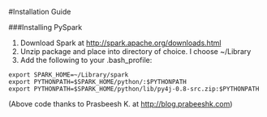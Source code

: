 #Installation Guide

###Installing PySpark
1. Download Spark at http://spark.apache.org/downloads.html
2. Unzip package and place into directory of choice. I choose ~/Library
3. Add the following to your .bash_profile:
```
export SPARK_HOME=~/Library/spark
export PYTHONPATH=$SPARK_HOME/python/:$PYTHONPATH
export PYTHONPATH=$SPARK_HOME/python/lib/py4j-0.8-src.zip:$PYTHONPATH
```
(Above code thanks to Prasbeesh K. at http://blog.prabeeshk.com)
